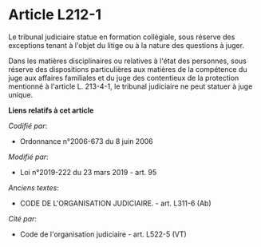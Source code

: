 # Article L212-1

Le tribunal judiciaire statue en formation collégiale, sous réserve des exceptions tenant à l'objet du litige ou à la nature
des questions à juger.

Dans les matières disciplinaires ou relatives à l'état des personnes, sous réserve des dispositions particulières aux
matières de la compétence du juge aux affaires familiales et du juge des contentieux de la protection mentionné à l'article
L. 213-4-1, le tribunal judiciaire ne peut statuer à juge unique.

**Liens relatifs à cet article**

_Codifié par_:

  - Ordonnance n°2006-673 du 8 juin 2006

_Modifié par_:

  - Loi n°2019-222 du 23 mars 2019 - art. 95

_Anciens textes_:

  - CODE DE L'ORGANISATION JUDICIAIRE. - art. L311-6 (Ab)

_Cité par_:

  - Code de l'organisation judiciaire - art. L522-5 (VT)
